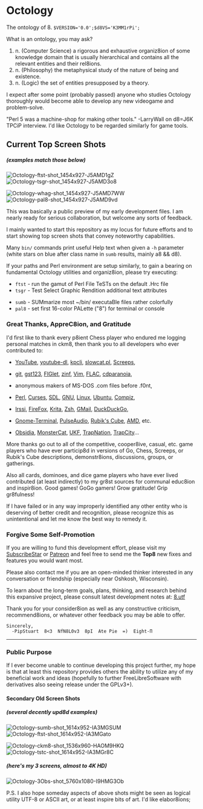 # Octology
The ontology of 8. `$VERSION='0.0';$d8VS='K3MM1rPi';`

What is an ontology, you may ask?

<ol><li>n. (Computer Science) a rigorous and exhaustive organiz8ion of some knowledge domain that is usually hierarchical and contains all the relevant
  entities and their rel8ions.</li>
    <li>n. (Philosophy) the metaphysical study of the nature of being and existence.</li>
    <li>n. (Logic) the set of entities presupposed by a theory.</li>
</ol>

I expect after some point (probably passed) anyone who studies Octology thoroughly would become able to develop any new videogame and problem-solve.

"Perl 5 was a machine-shop for making other tools." -LarryWall on d8=J6K TPCiP interview. I'd like Octology to be regarded similarly for game tools.

<!-- even though of course originally above command && below screen shot lists were each Top8, they're now more focused on just most public Top6 or 4 -->
## Current Top Screen Shots
##### (*examples match those below*)
![Octology-ftst-shot_1454x927-J5AMD1gZ](https://github.com/pip/Octology/raw/master/gfx/sho/Octology-ftst-shot_1454x927-J5AMD1gZ.png "Octology-ftst-J5AMD1gZ")
![Octology-tsgr-shot_1454x927-J5AMD3o8](https://github.com/pip/Octology/raw/master/gfx/sho/Octology-tsgr-shot_1454x927-J5AMD3o8.png "Octology-tsgr-J5AMD3o8")
<!--![Octology-sumb-shot_1614x952-IA3MGSUM](https://github.com/pip/Octology/raw/master/gfx/sho/Octology-sumb-shot_1614x952-IA3MGSUM.png "Octology-sumb-IA3MGSUM")
![Octology-tstn-shot_1614x952-HC8L7J3A](https://github.com/pip/Octology/raw/master/gfx/sho/Octology-tstn-shot_1614x952-HC8L7J3A.png "Octology-tstn-HC8L7J3A")
![Octology-8plc-shot_1454x977-I9MM6MMI](https://github.com/pip/Octology/raw/master/gfx/sho/Octology-8plc-shot_1454x977-I9MM6MMI.png "Octology-8plc-I9MM6MMI")-->
<!--[Octology-reph-shot_1614x952-I8RM8qV8](https://github.com/pip/Octology/raw/master/gfx/sho/Octology-reph-shot_1614x952-I8RM8qV8.png "Octo-reph-I8RM8qV8")-->

![Octology-whag-shot_1454x927-J5AMD7WW](https://github.com/pip/Octology/raw/master/gfx/sho/Octology-whag-shot_1454x927-J5AMD7WW.png "Octology-whag-J5AMD7WW")
![Octology-pal8-shot_1454x927-J5AMD9vd](https://github.com/pip/Octology/raw/master/gfx/sho/Octology-pal8-shot_1454x927-J5AMD9vd.png "Octology-pal8-J5AMD9vd")
<!--![Octology-gnp8-shot_1614x902-HBBLKDgD](https://github.com/pip/Octology/raw/master/gfx/sho/Octology-gnp8-shot_1614x902-HBBLKDgD.png "Octology-gnp8-HBBLKDgD")
![Octology-g3Ob-shot_1614x952-I8QMCFLC](https://github.com/pip/Octology/raw/master/gfx/sho/Octology-g3Ob-shot_1614x952-I8QMCFLC.png "Octology-g3Ob-I8QMCFLC")
![Octology-calN-shot_1294x914-I46MK8B8](https://github.com/pip/Octology/raw/master/gfx/sho/Octology-calN-shot_1294x914-I46MK8B8.png "Octology-calN-I46MK8B8")-->
<!-- show  tstc short after lsd8 ~ && reso spec HD pre Pi color greps elabor8 aliases,fully amidst reph new crystal clarity layers of some transparency now;-->

This was basically a public preview of my early development files. I am nearly ready for serious collaboration, but welcome any sorts of feedback.

I mainly wanted to start this repository as my locus for future efforts and to start showing top screen shots that convey noteworthy capabilities.

Many `bin/` commands print useful Help text when given a `-h` parameter (white stars on blue after class name in `sumb` results, mainly a8 && d8).

If your paths and Perl environment are setup similarly, to gain a bearing on fundamental Octology utilities and organiz8ion, please try executing:

 * `ftst` - run the gamut of Perl File TeSTs on the default .Hrc file
 * `tsgr` - Test Select Graphic Rendition additional text attributes
<!--
 * `tstn ` - TeST Navig8ion of A-Star algorithm in Screeps 50x50 maps
 * `tstc ` - TeST c8 Col8 color8ion classic representation progression-->
<!-- * `tsgr` - Test Select Graphic Rendition additional text attributes
 * `wh auu acs ai g grp psag pe` - show a basic colored list of very useful GNU/Linux aliases-->

 * `sumb` - SUMmarize most ~/bin/ executaBle files rather colorfully
 * `pal8` - set first 16-color PALette ("8") for terminal or console
<!-- * `gnp8 ` - GeNerate a complete Pal8 mapping of b64 into 256-colors
 * `calN ` - display a CALeNdar of the colored d8-based recent Years-->
<!-- * `lodH ` - LOaD ~/.Hrc d8a-file to parse and print colorized fields-->

### Great Thanks, AppreC8ion, and Gratitude
I'd first like to thank every p8ient Chess player who endured me logging personal matches in ckm8, then thank you to all developers who ever contributed to:

  * [YouTube](https://youtu.be), [youtube-dl](https://youtube-dl.org), [kpcli](https://kpcli.sourceforge.net), [slowcat.pl](http://artscene.textfiles.com/viewers/linux/slowcat.pl), [Screeps](https://screeps.com),

  * [git](https://git-scm.com), [gst123](https://github.com/swesterfeld/gst123), [FIGlet](http://www.figlet.org), [zinf](http://zinf.org), [Vim](https://www.vim.org), [FLAC](https://xiph.org/flac), [cdparanoia](https://xiph.org/paranoia),

  * anonymous makers of MS-DOS .com files before .f0nt,

  * [Perl](https://www.perl.org), [Curses](https://metacpan.org/pod/Curses), [SDL](https://libsdl.org), [GNU](https://gnu.org), [Linux](https://www.kernel.org), [Ubuntu](https://ubuntu.com), [Compiz](http://www.compiz.org),

  * [Irssi](https://irssi.org), [FireFox](https://www.mozilla.org/en-US/firefox), [Krita](https://krita.org/en), [Zsh](https://www.zsh.org), [GMail](https://gmail.com), [DuckDuckGo](https://duckduckgo.com),

  * [Gnome-Terminal](https://wiki.gnome.org/Apps/Terminal), [PulseAudio](https://www.freedesktop.org/wiki/Software/PulseAudio), [Rubik's Cube](https://www.rubiks.com), [AMD](https://www.amd.com/en), etc.

  * [Obsidia](https://www.youtube.com/user/ObsidiaMedia), [MonsterCat](https://www.youtube.com/user/MonstercatMedia), [UKF](https://www.youtube.com/user/UKFDubstep), [TrapNation](https://www.youtube.com/user/AllTrapNation), [TrapCity](https://www.youtube.com/user/OfficialTrapCity)...

More thanks go out to all of the competitive, cooper8ive, casual, etc. game players who have ever particip8d in versions of Go, Chess, Screeps, or Rubik's Cube
  descriptions, demonstr8ions, discussions, groups, or gatherings.

Also all cards, dominoes, and dice game players who have ever lived contributed (at least indirectly) to my gr8st sources for communal educ8ion and inspir8ion.
  Good games! GoGo gamers! Grow gratitude! Grip gr8fulness!

If I have failed or in any way improperly identified any other entity who is deserving of better credit and recognition, please recognize this as unintentional
  and let me know the best way to remedy it.

### Forgive Some Self-Promotion
If you are willing to fund this development effort, please visit my [SubscribeStar](https://SubscribeStar.Com/Pip "Pip's Octology SubscribeStar Page")
  or                                                                      [Patreon](https://patreon.com/PipStuart "Pip's Octology Patreon       Page")
  and feel free to send me the **Top8** new fixes and features you would want most.

Please also contact me if you are an open-minded thinker interested in any conversation or friendship (especially near Oshkosh, Wisconsin).

To learn about the long-term goals, plans, thinking, and research behind this expansive project, please consult latest development notes at:
  [8.utf](https://github.com/pip/Octology/blob/master/dox/2du/8.utf "dox/2du/8.utf")

Thank you for your consider8ion as well as any constructive criticism, recommend8ions, or whatever other feedback you may be able to offer.
```
Sincerely,
  -PipStuart  8<3  NfN8L0v3  8pI  Ate Pie  =)  Eight-Π
```
---
### Public Purpose
If I ever become unable to continue developing this project further, my hope is that at least this repository provides others the ability to
  utilize any of my beneficial work and ideas (hopefully to further FreeLibreSoftware with derivatives also seeing release under the GPLv3+).

#### Secondary Old Screen Shots
##### (*several decently upd8d examples*)
<!--![Octology-8trm-shot_1280x800-IA3MHsum](https://github.com/pip/Octology/raw/master/gfx/sho/Octology-8trm-shot_1280x800-IA3MHsum.png "Octology-8trm-IA3MHsum")
![Octology-8trm-shot_1280x800-HBBLK762](https://github.com/pip/Octology/raw/master/gfx/sho/Octology-8trm-shot_1280x800-HBBLK762.png "Octology-8trm-HBBLK762")-->
![Octology-sumb-shot_1614x952-IA3MGSUM](https://github.com/pip/Octology/raw/master/gfx/sho/Octology-sumb-shot_1614x952-IA3MGSUM.png "Octology-sumb-IA3MGSUM")
![Octology-ftst-shot_1614x952-IA3MGato](https://github.com/pip/Octology/raw/master/gfx/sho/Octology-ftst-shot_1614x952-IA3MGato.png "Octology-ftst-IA3MGato")

![Octology-ckm8-shot_1536x960-HAOM9HKQ](https://github.com/pip/Octology/raw/master/gfx/sho/Octology-ckm8-shot_1536x960-HAOM9HKQ.png "Octology-ckm8-HAOM9HKQ")
![Octology-tstc-shot_1614x952-IA3MGr8C](https://github.com/pip/Octology/raw/master/gfx/sho/Octology-tstc-shot_1614x952-IA3MGr8C.png "Octology-tstc-IA3MGr8C")
<!--![Octology-dic8-shot_1614x902-HAOM900M](https://github.com/pip/Octology/raw/master/gfx/sho/Octology-dic8-shot_1614x902-HAOM900M.png "Octology-dic8-HAOM900M")-->

##### (*here's my 3 screens, almost to 4K HD*)
![Octology-3Obs-shot_5760x1080-I9HMG3Ob](https://github.com/pip/Octology/raw/master/gfx/sho/Octology-3Obs-shot_5760x1080-I9HMG3Ob.png "Octology-3Obs-I9HMG3Ob")

P.S. I also hope someday aspects of above shots might be seen as logical utility UTF-8 or ASCII art, or at least inspire bits of art. I'd like elabor8ions;
